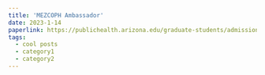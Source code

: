 ```yaml
---
title: 'MEZCOPH Ambassador'
date: 2023-1-14
paperlink: https://publichealth.arizona.edu/graduate-students/admissions/meet-our-students/curley
tags:
  - cool posts
  - category1
  - category2
---
```

